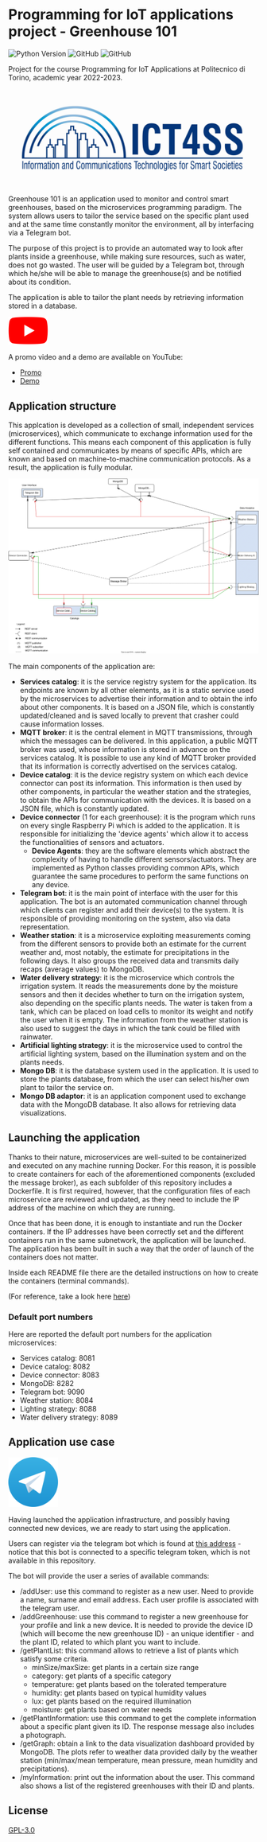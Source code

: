 # Programming for IoT applications project - Greenhouse 101

![Python Version](https://img.shields.io/badge/python-3.8%20|%203.10-informational?style=flat&logo=python&logoColor=white)
![GitHub](https://img.shields.io/github/contributors/2BDM/programming_for_iot_applications_project?style=flat&logo=github)
![GitHub](https://img.shields.io/github/license/2BDM/programming_for_iot_applications_project?style=flat)

Project for the course Programming for IoT Applications at Politecnico di Torino, academic year 2022-2023.

![ICT4SS_logo](/img/ict4ss_logo.jpg "Ict for Smart Societies")

Greenhouse 101 is an application used to monitor and control smart greenhouses, based on the microservices programming paradigm. The system allows users to tailor the service based on the specific plant used and at the same time constantly monitor the environment, all by interfacing via a Telegram bot.

The purpose of this project is to provide an automated way to look after plants inside a greenhouse, while making sure resources, such as water, does not go wasted. The user will be guided by a Telegram bot, through which he/she will be able to manage the greenhouse(s) and be notified about its condition.

The application is able to tailor the plant needs by retrieving information stored in a database.

<img src="img/youtube.svg" width="80">

A promo video and a demo are available on YouTube:

* [Promo](https://youtu.be/0MKoJqTkVQ4)
* [Demo](https://youtu.be/5EUWtzwSwGE)

## Application structure

This applcation is developed as a collection of small, independent services (microservices), which communicate to exchange information used for the different functions.
This means each component of this application is fully self contained and communicates by means of specific APIs, which are known and based on machine-to-machine communication protocols. As a result, the application is fully modular.

<img src="img/app_architecture.svg">

The main components of the application are:

* **Services catalog**: it is the service registry system for the application. Its endpoints are known by all other elements, as it is a static service used by the microservices to advertise their information and to obtain the info about other components.
  It is based on a JSON file, which is constantly updated/cleaned and is saved locally to prevent that crasher could cause information losses.
* **MQTT broker**: it is the central element in MQTT transmissions, through which the messages can be delivered.
  In this application, a public MQTT broker was used, whose information is stored in advance on the services catalog.
  It is possible to use any kind of MQTT broker provided that its information is correctly advertised on the services catalog.
* **Device catalog**: it is the device registry system on which each device connector can post its information.
  This information is then used by other components, in particular the weather station and the strategies, to obtain the APIs for communication with the devices.
  It is based on a JSON file, which is constantly updated.
* **Device connector** (1 for each greenhouse): it is the program which runs on every single Raspberry Pi which is added to the application. It is responsible for initializing the 'device agents' which allow it to access the functionalities of sensors and actuators.
  * **Device Agents**: they are the software elements which abstract the complexity of having to handle different sensors/actuators. They are implemented as Python classes providing common APIs, which guarantee the same procedures to perform the same functions on any device.
* **Telegram bot**: it is the main point of interface with the user for this application. The bot is an automated communication channel through which clients can register and add their device(s) to the system. It is responsible of providing monitoring on the system, also via data representation.
* **Weather station**: it is a microservice exploiting measurements coming from the different sensors to provide both an estimate for the current weather and, most notably, the estimate for precipitations in the following days.
It also groups the received data and transmits daily recaps (average values) to MongoDB.
* **Water delivery strategy**: it is the microservice which controls the irrigation system.
  It reads the measurements done by the moisture sensors and then it decides whether to turn on the irrigation system, also depending on the specific plants needs.
  The water is taken from a tank, which can be placed on load cells to monitor its weight and notify the user when it is empty. The information from the weather station is also used to suggest the days in which the tank could be filled with rainwater.
* **Artificial lighting strategy**: it is the microservice used to control the artificial lighting system, based on the illumination system and on the plants needs.
* **Mongo DB**: it is the database system used in the application. It is used to store the plants database, from which the user can select his/her own plant to tailor the service on.
* **Mongo DB adaptor**: it is an application component used to exchange data with the MongoDB database. It also allows for retrieving data visualizations.

## Launching the application

Thanks to their nature, microservices are well-suited to be containerized and executed on any machine running Docker. For this reason, it is possible to create containers for each of the aforementioned components (excluded the message broker), as each subfolder of this repository includes a Dockerfile.
It is first required, however, that the configuration files of each microservice are reviewed and updated, as they need to include the IP address of the machine on which they are running.

Once that has been done, it is enough to instantiate and run the Docker containers. If the IP addresses have been correctly set and the different containers run in the same subnetwork, the application will be launched.
The application has been built in such a way that the order of launch of the containers does not matter.

Inside each README file there are the detailed instructions on how to create the containers (terminal commands).

(For reference, take a look here [here](https://docs.docker.com/get-started/))

### Default port numbers

Here are reported the default port numbers for the application microservices:

* Services catalog: 8081
* Device catalog: 8082
* Device connector: 8083
* MongoDB: 8282
* Telegram bot: 9090
* Weather station: 8084
* Lighting strategy: 8088
* Water delivery strategy: 8089

## Application use case

<img src="img/telegram_logo.svg" width="100">

Having launched the application infrastructure, and possibly having connected new devices, we are ready to start using the application.

Users can register via the telegram bot which is found at [this address](http://t.me/IoT_project_group17_bot) - notice that this  bot is connected to a specific telegram token, which is not available in this repository.

The bot will provide the user a series of available commands:

* /addUser: use this command to register as a new user. Need to provide a name, surname and email address. Each user profile is associated with the telegram user.
* /addGreenhouse: use this command to register a new greenhouse for your profile and link a new device. It is needed to provide the device ID (which will become the new greenhouse ID) - an unique identifier - and the plant ID, related to which plant you want to include.
* /getPlantList: this command allows to retrieve a list of plants which satisfy some criteria.
  * minSize/maxSize: get plants in a certain size range
  * category: get plants of a specific category
  * temperature: get plants based on the tolerated temperature
  * humidity: get plants based on typical humidity values
  * lux: get plants based on the required illumination
  * moisture: get plants based on water needs
* /getPlantInformation: use this command to get the complete information about a specific plant given its ID. The response message also includes a photograph.
* /getGraph: obtain a link to the data visualization dashboard provided by MongoDB. The plots refer to weather data provided daily by the weather station (min/max/mean temperature, mean pressure, mean humidity and precipitations).
* /myInformation: print out the information about the user. This command also shows a list of the registered greenhouses with their ID and plants.

## License

[GPL-3.0](https://github.com/2BDM/programming_for_iot_applications_project/blob/main/LICENSE)
